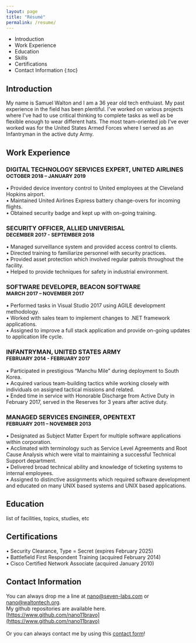```yaml
---
layout: page
title: "Résumé"
permalink: /resume/
---
```

* Introduction
* Work Experience
* Education
* Skills
* Certifications
* Contact Information
{:toc}

## Introduction
My name is Samuel Walton and I am a 36 year old tech enthuiast. My past experience in the field has been plentiful. I've worked on various projects where I've had to use critical thinking to complete tasks as well as be flexible enough to wear different hats. The most team-oriented job I've ever worked was for the United States Armed Forces where I served as an Infantryman
in the active duty Army.  

## Work Experience

<h3>DIGITAL TECHNOLOGY SERVICES EXPERT, UNITED AIRLINES<br /><small>OCTOBER 2018 – JANUARY 2019</small></h3>
• Provided device inventory control to United employees at the Cleveland Hopkins airport.<br/>
• Maintained United Airlines Express battery change-overs for incoming flights.<br/>
• Obtained security badge and kept up with on-going training.

<h3>SECURITY OFFICER, ALLIED UNIVERISAL<br /><small>DECEMBER 2017 - SEPTEMBER 2018</small></h3>
• Managed surveillance system and provided access control to clients.<br/>
• Directed training to familiarize personnel with security practices.<br/>
• Provided asset protection which involved regular patrols throughout the facility.<br/>
• Helped to provide techniques for safety in industrial environment.

<h3>SOFTWARE DEVELOPER, BEACON SOFTWARE<br /><small>MARCH 2017 – NOVEMBER 2017</small></h3>
• Performed tasks in Visual Studio 2017 using AGILE development methodology.<br/>
• Worked with sales team to implement changes to .NET framework applications.<br/>
• Assigned to improve a full stack application and provide on-going updates to application life cycle.

<h3>INFANTRYMAN, UNITED STATES ARMY<br /><small>FEBRUARY 2014 - FEBRUARY 2017</small></h3>
• Participated in prestigious “Manchu Mile” during deployment to South Korea.<br/>
• Acquired various team-building tactics while working closely with individuals on assigned tactical missions and related.<br/>
• Ended time in service with Honorable Discharge from Active Duty in February 2017, served in the Reserves for 3 years after active duty.

<h3>MANAGED SERVICES ENGINEER, OPENTEXT<br /><small>FEBRUARY 2011 – NOVEMBER 2013</small></h3>
• Designated as Subject Matter Expert for multiple software applications within corporation.<br/>
• Acclimated with terminology such as Service Level Agreements and Root Cause Analysis which were vital to maintaining a successful Technical Support department.<br/>
• Delivered broad technical ability and knowledge of ticketing systems to internal employees.<br/>
• Assigned to distinctive assignments which required software development and educated on many UNIX based systems and UNIX based applications.

## Education
list of facilities, topics, studies, etc

## Certifications
• Security Clearance, Type = Secret (expires February 2025)<br/>
• Battlefield First Respondent Training (acquired February 2014)<br/>
• Cisco Certified Network Associate (acquired January 2010)

## Contact Information
You can always drop me a line at [nano@seven-labs.com](mailto:nano@seven-labs.com) or [nano@waltontech.org](mailto:nano@waltontech.org). 
<br />
My github repositories are available here. [https://www.github.com/nano11bravo](https://www.github.com/nano11bravo)
<br /><br />
Or you can always contact me by using this [contact form](./contact)!